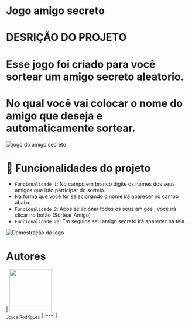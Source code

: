 # Jogo amigo secreto


# DESRIÇÃO DO PROJETO
 # Esse jogo foi criado para você sortear um amigo secreto aleatorio.
 # No qual você vai colocar o nome do amigo que deseja e automaticamente sortear.
 ![jogo do amigo secreto](https://github.com/user-attachments/assets/933b2373-9977-451d-861b-cd1efe5b7ebf)

# :hammer: Funcionalidades do projeto

- `Funcionalidade 1`: No campo em branco digite os nomes dos seus amigos que irão participar do sorteio.
- Na forma que você for selecionando o nome irá aparecer no campo abaixo.
- `Funcionalidade 2`: Apos selecionar todos os seus amigos , você irá clicar no botão (Sortear Amigo)
- `Funcionalidade 2a`: Em seguida seu amigo secreto irá aparecer na tela. 

 ![Demostração do jogo](https://github.com/user-attachments/assets/4ca6ccf0-02cc-4ec9-bf13-82e6f37b79f1)

 # Autores
| [<img loading="lazy" src="[WhatsApp Image 2025-02-05 at 17 55 42](https://github.com/user-attachments/assets/3e76160e-fa25-4b12-8abc-6812a13ec5e3)
" width=115><br><sub>Joyce Rodrigues</sub>](https://github.com/Joyce784)
| :---: | 

